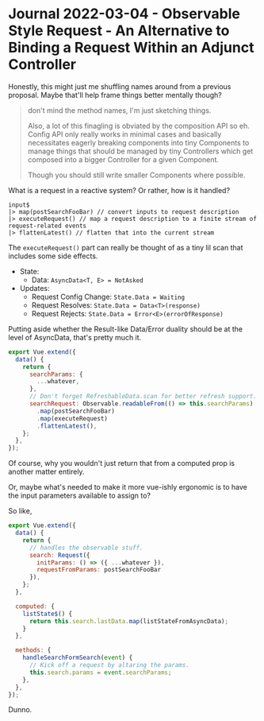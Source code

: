 Journal 2022-03-04 - Observable Style Request - An Alternative to Binding a Request Within an Adjunct Controller
================================================================================================================

Honestly, this might just me shuffling names around from a previous proposal.  Maybe that'll help frame things better mentally though?

> don't mind the method names, I'm just sketching things.
>
> Also, a lot of this finagling is obviated by the composition API so eh.  Config API only really works in minimal cases and basically necessitates eagerly breaking components into tiny Components to manage things that should be managed by tiny Controllers which get composed into a bigger Controller for a given Component.
>
> Though you should still write smaller Components where possible.

What is a request in a reactive system?  Or rather, how is it handled?

```
input$
|> map(postSearchFooBar) // convert inputs to request description
|> executeRequest() // map a request description to a finite stream of request-related events
|> flattenLatest() // flatten that into the current stream
```

The `executeRequest()` part can really be thought of as a tiny lil scan that includes some side effects.

- State:
    - Data: `AsyncData<T, E> = NotAsked`
- Updates:
    - Request Config Change: `State.Data = Waiting`
    - Request Resolves: `State.Data = Data<T>(response)`
    - Request Rejects: `State.Data = Error<E>(errorOfResponse)`

Putting aside whether the Result-like Data/Error duality should be at the level of AsyncData, that's pretty much it.

```js
export Vue.extend({
  data() {
    return {
      searchParams: {
        ...whatever,
      },
      // Don't forget RefreshableData.scan for better refresh support.
      searchRequest: Observable.readableFrom(() => this.searchParams)
        .map(postSearchFooBar)
        .map(executeRequest)
        .flattenLatest(),
    };
  },
});
```

Of course, why you wouldn't just return that from a computed prop is another matter entirely.

Or, maybe what's needed to make it more vue-ishly ergonomic is to have the input parameters available to assign to?

So like,

```js
export Vue.extend({
  data() {
    return {
      // handles the observable stuff.
      search: Request({
        initParams: () => ({ ...whatever }),
        requestFromParams: postSearchFooBar
      }),
    };
  },

  computed: {
    listState$() {
      return this.search.lastData.map(listStateFromAsyncData);
    }
  },

  methods: {
    handleSearchFormSearch(event) {
      // Kick off a request by altaring the params.
      this.search.params = event.searchParams;
    },
  },
});
```

Dunno.
